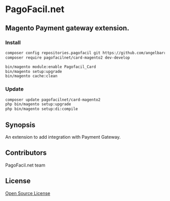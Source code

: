 PagoFacil.net
=============

## Magento Payment gateway extension.

### Install

```sh
composer config repositories.pagofacil git https://github.com/angelbarrientos/pagofacil-card-magento2.git
composer require pagofacilnet/card-magento2 dev-develop

bin/magento module:enable Pagofacil_Card
bin/magento setup:upgrade
bin/magento cache:clean
```

### Update
```sh
composer update pagofacilnet/card-magento2
php bin/magento setup:upgrade
php bin/magento setup:di:compile
```

## Synopsis
An extension to add integration with Payment Gateway.

## Contributors
PagoFacil.net team

## License
[Open Source License](LICENSE.txt)
